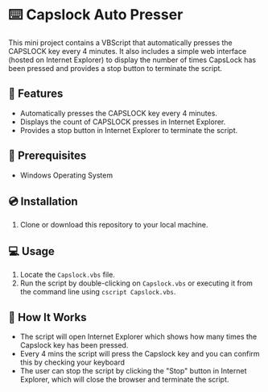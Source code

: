 # ⌨️ Capslock Auto Presser

This mini project contains a VBScript that automatically presses the CAPSLOCK key every 4 minutes. It also includes a simple web interface (hosted on Internet Explorer) to display the number of times CapsLock has been pressed and provides a stop button to terminate the script.

## 📃 Features
- Automatically presses the CAPSLOCK key every 4 minutes.
- Displays the count of CAPSLOCK presses in Internet Explorer.
- Provides a stop button in Internet Explorer to terminate the script.

## 📝 Prerequisites
- Windows Operating System

## 💿 Installation
1. Clone or download this repository to your local machine.

## 💻 Usage
1. Locate the `Capslock.vbs` file.
2. Run the script by double-clicking on `Capslock.vbs` or executing it from the command line using `cscript Capslock.vbs`.

## 🔨 How It Works
- The script will open Internet Explorer which shows how many times the Capslock key has been pressed.
- Every 4 mins the script will press the Capslock key and you can confirm this by checking your keyboard
- The user can stop the script by clicking the "Stop" button in Internet Explorer, which will close the browser and terminate the script.
